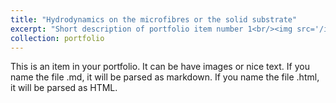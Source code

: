 ```yaml
---
title: "Hydrodynamics on the microfibres or the solid substrate"
excerpt: "Short description of portfolio item number 1<br/><img src='/images/velocity.png'>"
collection: portfolio
---
```


This is an item in your portfolio. It can be have images or nice text. If you name the file .md, it will be parsed as markdown. If you name the file .html, it will be parsed as HTML. 
